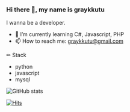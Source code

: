 
### Hi there 👋, my name is graykkutu
I wanna be a developer.

- 🌱 I’m currently learning C#, Javascript, PHP
- 📫 How to reach me: graykkutu@gmail.com


✏ Stack  

- python
- javascript
- mysql

![GitHub stats](https://github-readme-stats.vercel.app/api?username=graykkutu&show_icons=true)

[![Hits](https://hits.seeyoufarm.com/api/count/incr/badge.svg?url=https%3A%2F%2Fgithub.com%2Fgraykkutu&count_bg=%2379C83D&title_bg=%23555555&icon=&icon_color=%23E7E7E7&title=visitors&edge_flat=false)](https://github.com/graykkutu)               
